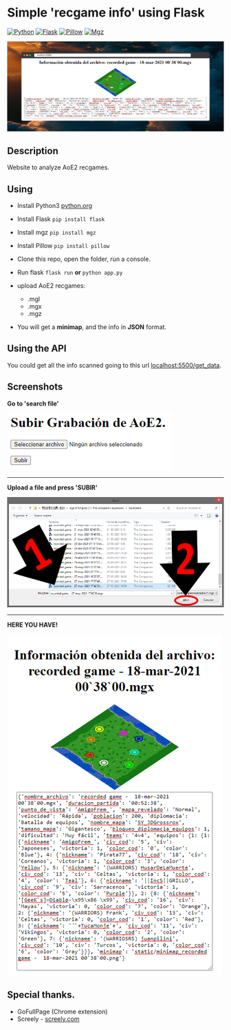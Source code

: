 # Simple 'recgame info' using Flask
[![Python](https://img.shields.io/badge/Python-3.9.5-blue.svg)](https://www.python.org/)
[![Flask](https://img.shields.io/badge/Flask-2.0.1-red.svg)](https://pypi.org/project/mgz/)
[![Pillow](https://img.shields.io/badge/Pillow-8.0.0-yellow.svg)](https://pypi.org/project/Pillow/)
[![Mgz](https://img.shields.io/badge/Mgz-1.5.0-green.svg)](https://pypi.org/project/mgz/)

[![Screenshot](./screenshots/screenshot_001.png)]()
## Description
Website to analyze AoE2 recgames.

## Using
- Install Python3 [python.org]((https://www.python.org/))
- Install Flask `pip install flask`
- Install mgz `pip install mgz`
- Install Pillow `pip install pillow`

- Clone this repo, open the folder, run a console.
- Run flask `flask run` **or** `python app.py`
- upload AoE2 recgames:
  - .mgl
  - .mgx
  - .mgz
- You will get a **minimap**, and the info in **JSON** format.

## Using the API
You could get all the info scanned going to this url [localhost:5500/get_data](localhost:5500/get_data).

## Screenshots

**Go to 'search file'**

[![Screenshot](./screenshots/step1.png)]()

---
**Upload a file and press 'SUBIR'**

[![Screenshot](./screenshots/step2.png)]()

---
**HERE YOU HAVE!**

[![Screenshot](./screenshots/step3.png)]()

## Special thanks.
- GoFullPage (Chrome extension)
- Screely - [screely.com](https://www.screely.com/)